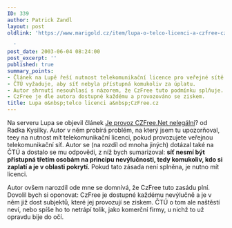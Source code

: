```yaml
---
ID: 339
author: Patrick Zandl
layout: post
oldlink: 'https://www.marigold.cz/item/lupa-o-telco-licenci-a-czfree-cz

  '
post_date: 2003-06-04 08:24:00
post_excerpt: ''
published: true
summary_points:
- Článek na Lupě řeší nutnost telekomunikační licence pro veřejné sítě.
- ČTÚ vyžaduje, aby síť nebyla přístupná komukoliv za úplatu.
- Autor shrnutí nesouhlasí s názorem, že CzFree tuto podmínku splňuje.
- CzFree je dle autora dostupné každému a provozováno se ziskem.
title: Lupa o&nbsp;telco licenci a&nbsp;CzFree.cz
---
```


<p>
Na serveru Lupa se objevil článek <A href="http://www.lupa.cz/clanek.php3?show=2867" target=_blank>Je provoz CZFree.Net nelegální</A>? od Radka Kysilky. Autor v něm probírá problém, na který jsem tu upozorňoval, teey na nutnost mít telekomunikační licenci, pokud provozujete veřejnou telekomunikační síť. Autor se (na rozdíl od mnoha jiných) dotázal také na ČTÚ a dostalo se mu odpovědi, z níž bych sumarizoval: <STRONG>síť nesmí být přístupná třetím osobám na principu nevýlučnosti, tedy komukoliv, kdo si zaplatí a je v oblasti pokrytí.</STRONG> Pokud tato zásada není splněna, je nutno mít licenci. </p>

<p>
Autor ovšem narozdíl ode mne se domnívá, že CzFree tuto zasádu plní. Dovolil bych si oponovat: CzFree je dostupné každému nevýlučně a je v něm již dost subjektů, které jej provozují se ziskem. ČTÚ o tom ale naštěstí neví, nebo spíše ho to netrápí tolik, jako komerční firmy, u nichž to už opravdu bije do očí.</p>